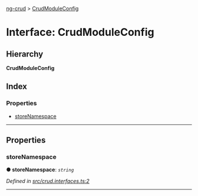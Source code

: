 [ng-crud](../README.md) > [CrudModuleConfig](../interfaces/crudmoduleconfig.md)

# Interface: CrudModuleConfig

## Hierarchy

**CrudModuleConfig**

## Index

### Properties

* [storeNamespace](crudmoduleconfig.md#storenamespace)

---

## Properties

<a id="storenamespace"></a>

###  storeNamespace

**● storeNamespace**: *`string`*

*Defined in [src/crud.interfaces.ts:2](https://github.com/salsita/ng-modules/blob/34a93e1/libs/ng-crud/src/crud.interfaces.ts#L2)*

___

